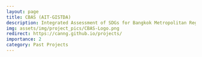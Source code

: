 ```yaml
---
layout: page
title: CBAS (AIT-GISTDA)
description: Integrated Assessment of SDGs for Bangkok Metropolitan Region (BMR) and Eastern Economic Corridor (EEC) based on Earth-Observation and Space Technology; Funded by CBAS Global SDG Partnership [2022-2025, resigned from 2023]
img: assets/img/project_pics/CBAS-Logo.png
redirect: https://canng.github.io/projects/
importance: 2
category: Past Projects
---
```




